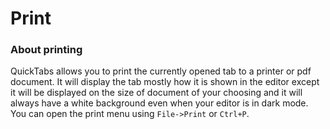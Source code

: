 # Print

### About printing

QuickTabs allows you to print the currently opened tab to a printer or pdf document. It will display the tab mostly how it is shown in the editor except it will be displayed on the size of document of your choosing and it will always have a white background even when your editor is in dark mode. You can open the print menu using `File->Print` or `Ctrl+P`.